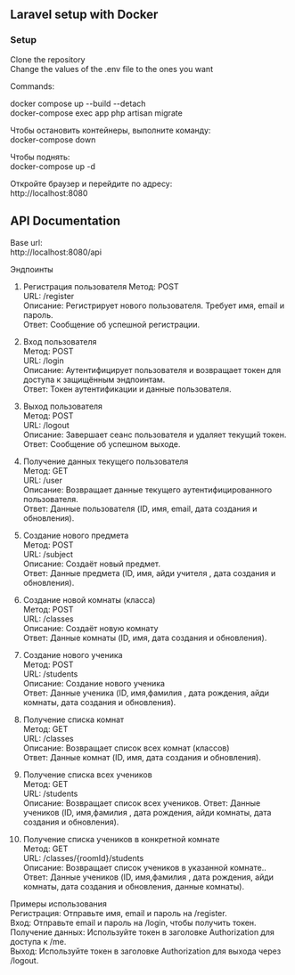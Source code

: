 
## Laravel setup with Docker

### Setup
Clone the repository <br/>
Change the values of the .env file to the ones you want<br/>

Commands:<br/>

docker compose up --build --detach<br/>
docker-compose exec app php artisan migrate<br/>

Чтобы остановить контейнеры, выполните команду:<br/>
docker-compose down

Чтобы поднять: <br/>
docker-compose up -d


Откройте браузер и перейдите по адресу:<br/>
http://localhost:8080


## API Documentation
Base url:<br/>
http://localhost:8080/api

Эндпоинты
1. Регистрация пользователя
   Метод: POST<br/>
   URL: /register<br/>
   Описание: Регистрирует нового пользователя. Требует имя, email и пароль.<br/>
   Ответ: Сообщение об успешной регистрации.<br/>

3. Вход пользователя<br/>
   Метод: POST<br/>
   URL: /login<br/>
   Описание: Аутентифицирует пользователя и возвращает токен для доступа к защищённым эндпоинтам.<br/>
   Ответ: Токен аутентификации и данные пользователя.<br/>

5. Выход пользователя<br/>
   Метод: POST<br/>
   URL: /logout<br/>
   Описание: Завершает сеанс пользователя и удаляет текущий токен.<br/>
   Ответ: Сообщение об успешном выходе.<br/>

7. Получение данных текущего пользователя<br/>
   Метод: GET<br/>
   URL: /user<br/>
   Описание: Возвращает данные текущего аутентифицированного пользователя.<br/>
   Ответ: Данные пользователя (ID, имя, email, дата создания и обновления).<br/>

8. Создание нового предмета<br/>
   Метод: POST<br/>
   URL: /subject<br/>
   Описание:  Создаёт новый предмет.<br/>
   Ответ: Данные предмета (ID, имя, айди учителя , дата создания и обновления).<br/>

9. Создание новой комнаты (класса)<br/>
   Метод: POST<br/>
   URL: /classes<br/>
   Описание:  Создаёт новую комнату <br/>
   Ответ: Данные комнаты (ID, имя, дата создания и обновления).<br/>

10. Создание нового ученика<br/>
   Метод: POST<br/>
   URL: /students<br/>
   Описание:  Создание нового ученика<br/>
   Ответ: Данные ученика (ID, имя,фамилия , дата рождения, айди комнаты, дата создания и обновления).<br/>

11. Получение списка комнат <br/>
    Метод: GET<br/>
    URL: /classes<br/>
    Описание:  Возвращает список всех комнат (классов)<br/>
    Ответ: Данные комнат (ID, имя, дата создания и обновления).<br/>

12. Получение списка всех учеников <br/>
    Метод: GET<br/>
    URL: /students<br/>
    Описание: Возвращает список всех учеников.
    Ответ: Данные учеников (ID, имя,фамилия , дата рождения, айди комнаты, дата создания и обновления).<br/>

13. Получение списка учеников в конкретной комнате<br/>
    Метод: GET<br/>
    URL: /classes/{roomId}/students<br/>
    Описание: Возвращает список учеников в указанной комнате..
    Ответ: Данные учеников (ID, имя,фамилия , дата рождения, айди комнаты, дата создания и обновления, данные комнаты).<br/>

Примеры использования<br/>
Регистрация: Отправьте имя, email и пароль на /register.<br/>
Вход: Отправьте email и пароль на /login, чтобы получить токен.<br/>
Получение данных: Используйте токен в заголовке Authorization для доступа к /me.<br/>
Выход: Используйте токен в заголовке Authorization для выхода через /logout.

